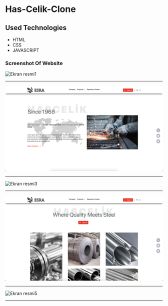 # Has-Celik-Clone
## Used Technologies 
* HTML
* CSS
* JAVASCRIPT
  
### Screenshot Of Website 
![Ekran resmi1](https://github.com/CavdarEsra/Has-Celik-Clone/blob/main/steel1.png)

------------------------------------------------------------------------------------
![Ekran resmi2](https://github.com/CavdarEsra/Has-Celik-Clone/blob/main/steel2.png)

------------------------------------------------------------------------------------

![Ekran resmi3](https://github.com/CavdarEsra/Has-Celik-Clone/blob/main/steel3.png)

------------------------------------------------------------------------------------

![Ekran resmi4](https://github.com/CavdarEsra/Has-Celik-Clone/blob/main/steel4.png)

------------------------------------------------------------------------------------

![Ekran resmi5](https://github.com/CavdarEsra/Has-Celik-Clone/blob/main/steel5.png)

------------------------------------------------------------------------------------





